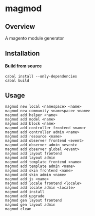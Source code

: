 magmod
======


## Overview
A magento module generator

## Installation

#### Build from source
    cabal install --only-dependencies
    cabal build

## Usage
    magmod new local <namespace> <name>
    magmod new community <namespace> <name>
    magmod add helper <name>
    magmod add model <name>
    magmod add block <name>
    magmod add controller frontend <name>
    magmod add controller admin <name>
    magmod add resource <name>
    magmod add observer frontend <event>
    magmod add observer admin <event>
    magmod add observer global <event>
    magmod add layout frontend
    magmod add layout admin
    magmod add template frontend <name>
    magmod add template admin <name>
    magmod add skin frontend <name>
    magmod add skin admin <name>
    magmod add js <name>
    magmod add locale frontend <locale>
    magmod add locale admin <locale>
    magmod add install
    magmod add upgrade
    magmod gen layout frontend
    magmod gen layout admin
    magmod clean
